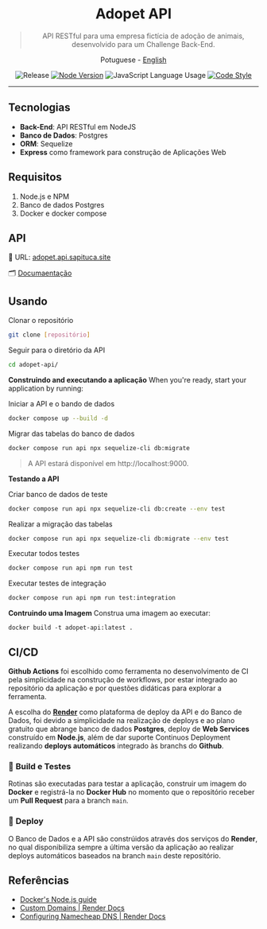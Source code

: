 <div align="center">

  # Adopet API

  > API RESTful para uma empresa fictícia de adoção de animais, desenvolvido para um Challenge Back-End.

  <a>Potuguese</a> -
  <a href="./en/README_en.md">English</a>

</div>

<div align="center" >

  ![Release](https://img.shields.io/github/v/release/jeff-pedro/api-adopet?display_name=tag&include_prereleases&style=flat-square)
  [![Node Version](https://img.shields.io/badge/node-v18.14.1-blueviolet)](https://nodejs.org/download/)
  ![JavaScript Language Usage](https://img.shields.io/github/languages/top/jeff-pedro/api-adopet?style=flat-square)
  [![Code Style](https://img.shields.io/badge/code_style-eslint-ff69b4.svg?style=flat-square)](https://eslint.org/)

</div>

---

## Tecnologias
- **Back-End**: API RESTful em NodeJS
- **Banco de Dados**: Postgres
- **ORM**: Sequelize
- **Express** como framework para construção de Aplicações Web

## Requisitos
1. Node.js e NPM
2. Banco de dados Postgres
3. Docker e docker compose


## API

🧩 URL: [adopet.api.sapituca.site](http://adopet.api.sapituca.site/)

🗂 [Documaentação](https://documenter.getpostman.com/view/22093498/2sA35MxyP2)


## Usando

Clonar o repositório
```bash
git clone [repositório]
```

Seguir para o diretório da API
```bash
cd adopet-api/
```

**Construindo and executando a aplicação**
When you're ready, start your application by running:


Iniciar a API e o bando de dados
```bash
docker compose up --build -d
```

Migrar das tabelas do banco de dados
```bash
docker compose run api npx sequelize-cli db:migrate
```

> A API estará disponível em http://localhost:9000.

**Testando a API**

Criar banco de dados de teste
```bash
docker compose run api npx sequelize-cli db:create --env test
```

Realizar a migração das tabelas
```bash
docker compose run api npx sequelize-cli db:migrate --env test
```

Executar todos testes
```bash
docker compose run api npm run test
```

Executar testes de integração
```bash
docker compose run api npm run test:integration
```

**Contruindo uma Imagem**
Construa uma imagem ao executar: 
```shell
docker build -t adopet-api:latest .
```


## CI/CD

**Github Actions** foi escolhido como ferramenta no desenvolvimento de CI pela simplicidade na construção de workflows, por estar integrado ao repositório da aplicação e por questões didáticas para explorar a ferramenta.

A escolha do **[Render](https://render.com/)** como plataforma de deploy da API e do Banco de Dados, foi devido a simplicidade na realização de deploys e ao plano gratuito que abrange banco de dados **Postgres**, deploy de **Web Services** construído em **Node.js**, além de dar suporte Continuos Deployment realizando **deploys automáticos** integrado às branchs do **Github**.


### 🧪 **Build e Testes**
Rotinas são executadas para testar a aplicação, construir um imagem do **Docker** e registrá-la no **Docker Hub** no momento que o repositório receber um **Pull Request** para a branch `main`.

### 🚀️ **Deploy**
O Banco de Dados e a API são constrúidos através dos serviços do **Render**, no qual disponibiliza sempre a última versão da aplicação ao realizar deploys automáticos baseados na branch `main` deste repositório.


## Referências
- [Docker's Node.js guide](https://docs.docker.com/language/nodejs/)
- [Custom Domains | Render Docs](https://docs.render.com/custom-domains#configuring-dns-to-point-to-render)
- [Configuring Namecheap DNS | Render Docs](https://docs.render.com/configure-namecheap-dns)
